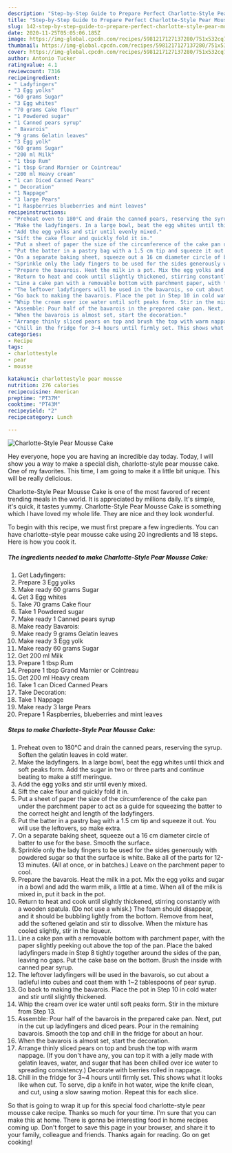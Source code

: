 ```yaml
---
description: "Step-by-Step Guide to Prepare Perfect Charlotte-Style Pear Mousse Cake"
title: "Step-by-Step Guide to Prepare Perfect Charlotte-Style Pear Mousse Cake"
slug: 142-step-by-step-guide-to-prepare-perfect-charlotte-style-pear-mousse-cake
date: 2020-11-25T05:05:06.185Z
image: https://img-global.cpcdn.com/recipes/5981217127137280/751x532cq70/charlotte-style-pear-mousse-cake-recipe-main-photo.jpg
thumbnail: https://img-global.cpcdn.com/recipes/5981217127137280/751x532cq70/charlotte-style-pear-mousse-cake-recipe-main-photo.jpg
cover: https://img-global.cpcdn.com/recipes/5981217127137280/751x532cq70/charlotte-style-pear-mousse-cake-recipe-main-photo.jpg
author: Antonio Tucker
ratingvalue: 4.1
reviewcount: 7316
recipeingredient:
- " Ladyfingers"
- "3 Egg yolks"
- "60 grams Sugar"
- "3 Egg whites"
- "70 grams Cake flour"
- "1 Powdered sugar"
- "1 Canned pears syrup"
- " Bavarois"
- "9 grams Gelatin leaves"
- "3 Egg yolk"
- "60 grams Sugar"
- "200 ml Milk"
- "1 tbsp Rum"
- "1 tbsp Grand Marnier or Cointreau"
- "200 ml Heavy cream"
- "1 can Diced Canned Pears"
- " Decoration"
- "1 Nappage"
- "3 large Pears"
- "1 Raspberries blueberries and mint leaves"
recipeinstructions:
- "Preheat oven to 180°C and drain the canned pears, reserving the syrup. Soften the gelatin leaves in cold water."
- "Make the ladyfingers. In a large bowl, beat the egg whites until thick and soft peaks form. Add the sugar in two or three parts and continue beating to make a stiff meringue."
- "Add the egg yolks and stir until evenly mixed."
- "Sift the cake flour and quickly fold it in."
- "Put a sheet of paper the size of the circumference of the cake pan under the  parchment paper to act as a guide for squeezing the batter to the correct height and length of the ladyfingers."
- "Put the batter in a pastry bag with a 1.5 cm tip and squeeze it out. You will use the leftovers, so make extra."
- "On a separate baking sheet, squeeze out a 16 cm diameter circle of batter to use for the base. Smooth the surface."
- "Sprinkle only the lady fingers to be used for the sides generously with powdered sugar so that the surface is white. Bake all of the parts for 12-13 minutes. (All at once, or in batches.) Leave on the parchment paper to cool."
- "Prepare the bavarois. Heat the milk in a pot. Mix the egg yolks and sugar in a bowl and add the warm milk, a little at a time. When all of the milk is mixed in, put it back in the pot."
- "Return to heat and cook until slightly thickened, stirring constantly with a wooden spatula. (Do not use a whisk.) The foam should disappear, and it should be bubbling lightly from the bottom. Remove from heat, add the softened gelatin and stir to dissolve. When the mixture has cooled slightly, stir in the liqueur."
- "Line a cake pan with a removable bottom with parchment paper, with the paper slightly peeking out above the top of the pan. Place the baked ladyfingers made in Step 8 tightly together around the sides of the pan, leaving no gaps. Put the cake base on the bottom. Brush the inside with canned pear syrup."
- "The leftover ladyfingers will be used in the bavarois, so cut about a ladleful into cubes and coat them with 1~2 tablespoons of pear syrup."
- "Go back to making the bavarois. Place the pot in Step 10 in cold water and stir until slightly thickened."
- "Whip the cream over ice water until soft peaks form. Stir in the mixture from Step 13."
- "Assemble: Pour half of the bavarois in the prepared cake pan. Next, put in the cut up ladyfingers and diced pears. Pour in the remaining bavarois. Smooth the top and chill in the fridge for about an hour."
- "When the bavarois is almost set, start the decoration."
- "Arrange thinly sliced pears on top and brush the top with warm nappage. (If you don&#39;t have any, you can top it with a jelly made with gelatin leaves, water, and sugar that has been chilled over ice water to spreading consistency.) Decorate with berries rolled in nappage."
- "Chill in the fridge for 3~4 hours until firmly set. This shows what it looks like when cut. To serve, dip a knife in hot water, wipe the knife clean, and cut, using a slow sawing motion. Repeat this for each slice."
categories:
- Recipe
tags:
- charlottestyle
- pear
- mousse

katakunci: charlottestyle pear mousse 
nutrition: 276 calories
recipecuisine: American
preptime: "PT37M"
cooktime: "PT43M"
recipeyield: "2"
recipecategory: Lunch

---
```



![Charlotte-Style Pear Mousse Cake](https://img-global.cpcdn.com/recipes/5981217127137280/751x532cq70/charlotte-style-pear-mousse-cake-recipe-main-photo.jpg)

Hey everyone, hope you are having an incredible day today. Today, I will show you a way to make a special dish, charlotte-style pear mousse cake. One of my favorites. This time, I am going to make it a little bit unique. This will be really delicious.



Charlotte-Style Pear Mousse Cake is one of the most favored of recent trending meals in the world. It is appreciated by millions daily. It's simple, it's quick, it tastes yummy. Charlotte-Style Pear Mousse Cake is something which I have loved my whole life. They are nice and they look wonderful.


To begin with this recipe, we must first prepare a few ingredients. You can have charlotte-style pear mousse cake using 20 ingredients and 18 steps. Here is how you cook it.

<!--inarticleads1-->

##### The ingredients needed to make Charlotte-Style Pear Mousse Cake:

1. Get  Ladyfingers:
1. Prepare 3 Egg yolks
1. Make ready 60 grams Sugar
1. Get 3 Egg whites
1. Take 70 grams Cake flour
1. Take 1 Powdered sugar
1. Make ready 1 Canned pears syrup
1. Make ready  Bavarois:
1. Make ready 9 grams Gelatin leaves
1. Make ready 3 Egg yolk
1. Make ready 60 grams Sugar
1. Get 200 ml Milk
1. Prepare 1 tbsp Rum
1. Prepare 1 tbsp Grand Marnier or Cointreau
1. Get 200 ml Heavy cream
1. Take 1 can Diced Canned Pears
1. Take  Decoration:
1. Take 1 Nappage
1. Make ready 3 large Pears
1. Prepare 1 Raspberries, blueberries and mint leaves




<!--inarticleads2-->

##### Steps to make Charlotte-Style Pear Mousse Cake:

1. Preheat oven to 180°C and drain the canned pears, reserving the syrup. Soften the gelatin leaves in cold water.
1. Make the ladyfingers. In a large bowl, beat the egg whites until thick and soft peaks form. Add the sugar in two or three parts and continue beating to make a stiff meringue.
1. Add the egg yolks and stir until evenly mixed.
1. Sift the cake flour and quickly fold it in.
1. Put a sheet of paper the size of the circumference of the cake pan under the  parchment paper to act as a guide for squeezing the batter to the correct height and length of the ladyfingers.
1. Put the batter in a pastry bag with a 1.5 cm tip and squeeze it out. You will use the leftovers, so make extra.
1. On a separate baking sheet, squeeze out a 16 cm diameter circle of batter to use for the base. Smooth the surface.
1. Sprinkle only the lady fingers to be used for the sides generously with powdered sugar so that the surface is white. Bake all of the parts for 12-13 minutes. (All at once, or in batches.) Leave on the parchment paper to cool.
1. Prepare the bavarois. Heat the milk in a pot. Mix the egg yolks and sugar in a bowl and add the warm milk, a little at a time. When all of the milk is mixed in, put it back in the pot.
1. Return to heat and cook until slightly thickened, stirring constantly with a wooden spatula. (Do not use a whisk.) The foam should disappear, and it should be bubbling lightly from the bottom. Remove from heat, add the softened gelatin and stir to dissolve. When the mixture has cooled slightly, stir in the liqueur.
1. Line a cake pan with a removable bottom with parchment paper, with the paper slightly peeking out above the top of the pan. Place the baked ladyfingers made in Step 8 tightly together around the sides of the pan, leaving no gaps. Put the cake base on the bottom. Brush the inside with canned pear syrup.
1. The leftover ladyfingers will be used in the bavarois, so cut about a ladleful into cubes and coat them with 1~2 tablespoons of pear syrup.
1. Go back to making the bavarois. Place the pot in Step 10 in cold water and stir until slightly thickened.
1. Whip the cream over ice water until soft peaks form. Stir in the mixture from Step 13.
1. Assemble: Pour half of the bavarois in the prepared cake pan. Next, put in the cut up ladyfingers and diced pears. Pour in the remaining bavarois. Smooth the top and chill in the fridge for about an hour.
1. When the bavarois is almost set, start the decoration.
1. Arrange thinly sliced pears on top and brush the top with warm nappage. (If you don&#39;t have any, you can top it with a jelly made with gelatin leaves, water, and sugar that has been chilled over ice water to spreading consistency.) Decorate with berries rolled in nappage.
1. Chill in the fridge for 3~4 hours until firmly set. This shows what it looks like when cut. To serve, dip a knife in hot water, wipe the knife clean, and cut, using a slow sawing motion. Repeat this for each slice.




So that is going to wrap it up for this special food charlotte-style pear mousse cake recipe. Thanks so much for your time. I'm sure that you can make this at home. There is gonna be interesting food in home recipes coming up. Don't forget to save this page in your browser, and share it to your family, colleague and friends. Thanks again for reading. Go on get cooking!
